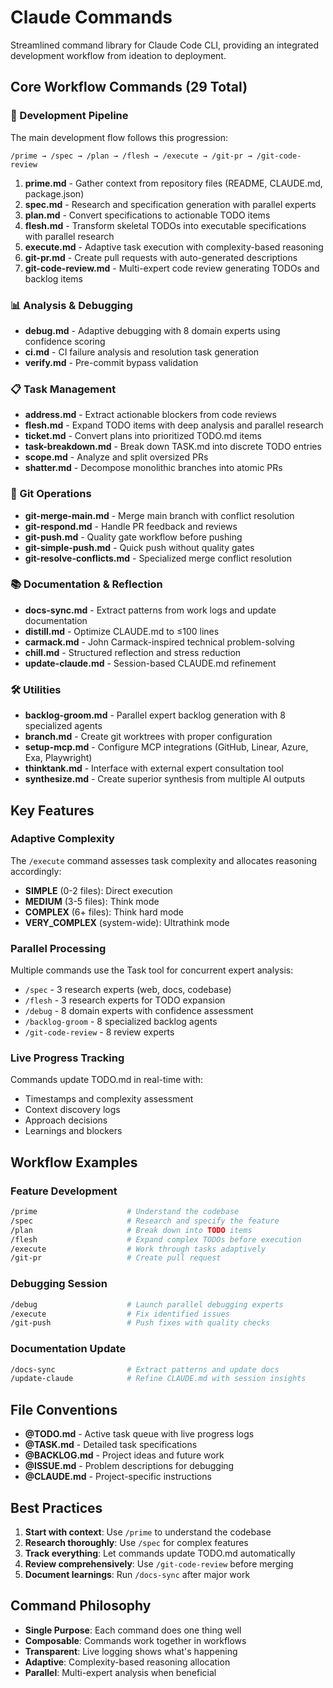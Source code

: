 # Claude Commands

Streamlined command library for Claude Code CLI, providing an integrated development workflow from ideation to deployment.

## Core Workflow Commands (29 Total)

### 🚀 Development Pipeline

The main development flow follows this progression:

```
/prime → /spec → /plan → /flesh → /execute → /git-pr → /git-code-review
```

1. **prime.md** - Gather context from repository files (README, CLAUDE.md, package.json)
2. **spec.md** - Research and specification generation with parallel experts
3. **plan.md** - Convert specifications to actionable TODO items
4. **flesh.md** - Transform skeletal TODOs into executable specifications with parallel research
5. **execute.md** - Adaptive task execution with complexity-based reasoning
6. **git-pr.md** - Create pull requests with auto-generated descriptions
7. **git-code-review.md** - Multi-expert code review generating TODOs and backlog items

### 📊 Analysis & Debugging

- **debug.md** - Adaptive debugging with 8 domain experts using confidence scoring
- **ci.md** - CI failure analysis and resolution task generation
- **verify.md** - Pre-commit bypass validation

### 📋 Task Management

- **address.md** - Extract actionable blockers from code reviews
- **flesh.md** - Expand TODO items with deep analysis and parallel research
- **ticket.md** - Convert plans into prioritized TODO.md items
- **task-breakdown.md** - Break down TASK.md into discrete TODO entries
- **scope.md** - Analyze and split oversized PRs
- **shatter.md** - Decompose monolithic branches into atomic PRs

### 🔀 Git Operations

- **git-merge-main.md** - Merge main branch with conflict resolution
- **git-respond.md** - Handle PR feedback and reviews
- **git-push.md** - Quality gate workflow before pushing
- **git-simple-push.md** - Quick push without quality gates
- **git-resolve-conflicts.md** - Specialized merge conflict resolution

### 📚 Documentation & Reflection

- **docs-sync.md** - Extract patterns from work logs and update documentation
- **distill.md** - Optimize CLAUDE.md to ≤100 lines
- **carmack.md** - John Carmack-inspired technical problem-solving
- **chill.md** - Structured reflection and stress reduction
- **update-claude.md** - Session-based CLAUDE.md refinement

### 🛠️ Utilities

- **backlog-groom.md** - Parallel expert backlog generation with 8 specialized agents
- **branch.md** - Create git worktrees with proper configuration
- **setup-mcp.md** - Configure MCP integrations (GitHub, Linear, Azure, Exa, Playwright)
- **thinktank.md** - Interface with external expert consultation tool
- **synthesize.md** - Create superior synthesis from multiple AI outputs

## Key Features

### Adaptive Complexity

The `/execute` command assesses task complexity and allocates reasoning accordingly:
- **SIMPLE** (0-2 files): Direct execution
- **MEDIUM** (3-5 files): Think mode
- **COMPLEX** (6+ files): Think hard mode
- **VERY_COMPLEX** (system-wide): Ultrathink mode

### Parallel Processing

Multiple commands use the Task tool for concurrent expert analysis:
- `/spec` - 3 research experts (web, docs, codebase)
- `/flesh` - 3 research experts for TODO expansion
- `/debug` - 8 domain experts with confidence assessment
- `/backlog-groom` - 8 specialized backlog agents
- `/git-code-review` - 8 review experts

### Live Progress Tracking

Commands update TODO.md in real-time with:
- Timestamps and complexity assessment
- Context discovery logs
- Approach decisions
- Learnings and blockers

## Workflow Examples

### Feature Development
```bash
/prime                    # Understand the codebase
/spec                     # Research and specify the feature
/plan                     # Break down into TODO items
/flesh                    # Expand complex TODOs before execution
/execute                  # Work through tasks adaptively
/git-pr                   # Create pull request
```

### Debugging Session
```bash
/debug                    # Launch parallel debugging experts
/execute                  # Fix identified issues
/git-push                 # Push fixes with quality checks
```

### Documentation Update
```bash
/docs-sync                # Extract patterns and update docs
/update-claude            # Refine CLAUDE.md with session insights
```

## File Conventions

- **@TODO.md** - Active task queue with live progress logs
- **@TASK.md** - Detailed task specifications
- **@BACKLOG.md** - Project ideas and future work
- **@ISSUE.md** - Problem descriptions for debugging
- **@CLAUDE.md** - Project-specific instructions

## Best Practices

1. **Start with context**: Use `/prime` to understand the codebase
2. **Research thoroughly**: Use `/spec` for complex features
3. **Track everything**: Let commands update TODO.md automatically
4. **Review comprehensively**: Use `/git-code-review` before merging
5. **Document learnings**: Run `/docs-sync` after major work

## Command Philosophy

- **Single Purpose**: Each command does one thing well
- **Composable**: Commands work together in workflows
- **Transparent**: Live logging shows what's happening
- **Adaptive**: Complexity-based reasoning allocation
- **Parallel**: Multi-expert analysis when beneficial